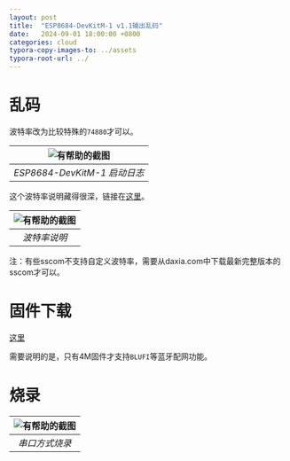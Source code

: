 ```yaml
---
layout: post
title:  "ESP8684-DevKitM-1 v1.1输出乱码"
date:   2024-09-01 18:00:00 +0800
categories: cloud
typora-copy-images-to: ../assets
typora-root-url: ../
---
```


# 乱码

波特率改为比较特殊的`74880`才可以。

| ![有帮助的截图](/assets/a19de297d5c6294c5da58488ec815ac.png) |
| :----------------------------------------: |
|          *ESP8684-DevKitM-1 启动日志*          |

这个波特率说明藏得很深，链接在[这里][1]。

| ![有帮助的截图](/assets/微信截图_20240901190735.png) |
| :----------------------------------------: |
|          *波特率说明*          |


注：有些sscom不支持自定义波特率，需要从daxia.com中下载最新完整版本的sscom才可以。

# 固件下载

[这里][2]

需要说明的是，只有4M固件才支持`BLUFI`等蓝牙配网功能。

# 烧录

| ![有帮助的截图](/assets/72e2784777cb6f7e8c5c57c801dd275.png) |
| :----------------------------------------: |
|          *串口方式烧录*          |


[1]: https://docs.espressif.com/projects/esp-idf/zh_CN/v5.3/esp32c2/get-started/establish-serial-connection.html
[2]: https://docs.espressif.com/projects/esp-at/zh_CN/latest/esp32c2/AT_Binary_Lists/esp_at_binaries.html